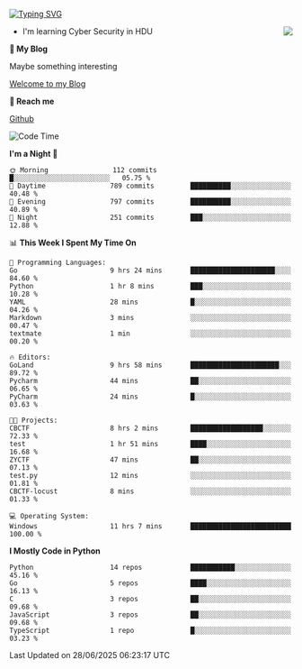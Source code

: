 [![Typing SVG](https://readme-typing-svg.herokuapp.com?font=Fira+Code&pause=1000&random=false&width=450&height=60&lines=Hello+%F0%9F%91%8B%F0%9F%8F%BB;I'm+JBNRZ)](https://git.io/typing-svg)

<a href="#">
  <img align="right" src="https://github-readme-stats.vercel.app/api?username=JBNRZ&show_icons=true&bg_color=15,f2f7fd,E0EAFC" />
</a>

- I'm learning Cyber Security in HDU

 **🌱 My Blog**

Maybe something interesting

[Welcome to my Blog](https://jbnrz.com.cn/)

 **💬 Reach me** 

[Github](https://github.com/JBNRZ)


<!--START_SECTION:waka-->
![Code Time](http://img.shields.io/badge/Code%20Time-1%2C293%20hrs%2021%20mins-blue)

**I'm a Night 🦉** 

```text
🌞 Morning                112 commits         █░░░░░░░░░░░░░░░░░░░░░░░░   05.75 % 
🌆 Daytime                789 commits         ██████████░░░░░░░░░░░░░░░   40.48 % 
🌃 Evening                797 commits         ██████████░░░░░░░░░░░░░░░   40.89 % 
🌙 Night                  251 commits         ███░░░░░░░░░░░░░░░░░░░░░░   12.88 % 
```


📊 **This Week I Spent My Time On** 

```text
💬 Programming Languages: 
Go                       9 hrs 24 mins       █████████████████████░░░░   84.60 % 
Python                   1 hr 8 mins         ███░░░░░░░░░░░░░░░░░░░░░░   10.28 % 
YAML                     28 mins             █░░░░░░░░░░░░░░░░░░░░░░░░   04.26 % 
Markdown                 3 mins              ░░░░░░░░░░░░░░░░░░░░░░░░░   00.47 % 
textmate                 1 min               ░░░░░░░░░░░░░░░░░░░░░░░░░   00.20 % 

🔥 Editors: 
GoLand                   9 hrs 58 mins       ██████████████████████░░░   89.72 % 
Pycharm                  44 mins             ██░░░░░░░░░░░░░░░░░░░░░░░   06.65 % 
PyCharm                  24 mins             █░░░░░░░░░░░░░░░░░░░░░░░░   03.63 % 

🐱‍💻 Projects: 
CBCTF                    8 hrs 2 mins        ██████████████████░░░░░░░   72.33 % 
test                     1 hr 51 mins        ████░░░░░░░░░░░░░░░░░░░░░   16.68 % 
ZYCTF                    47 mins             ██░░░░░░░░░░░░░░░░░░░░░░░   07.13 % 
test.py                  12 mins             ░░░░░░░░░░░░░░░░░░░░░░░░░   01.81 % 
CBCTF-locust             8 mins              ░░░░░░░░░░░░░░░░░░░░░░░░░   01.33 % 

💻 Operating System: 
Windows                  11 hrs 7 mins       █████████████████████████   100.00 % 
```

**I Mostly Code in Python** 

```text
Python                   14 repos            ███████████░░░░░░░░░░░░░░   45.16 % 
Go                       5 repos             ████░░░░░░░░░░░░░░░░░░░░░   16.13 % 
C                        3 repos             ██░░░░░░░░░░░░░░░░░░░░░░░   09.68 % 
JavaScript               3 repos             ██░░░░░░░░░░░░░░░░░░░░░░░   09.68 % 
TypeScript               1 repo              █░░░░░░░░░░░░░░░░░░░░░░░░   03.23 % 
```




 Last Updated on 28/06/2025 06:23:17 UTC
<!--END_SECTION:waka-->
